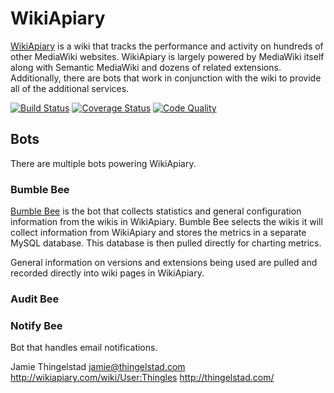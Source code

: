 # WikiApiary

[WikiApiary](http://wikiapiary.com/) is a wiki that tracks the performance and activity on hundreds of other MediaWiki websites. WikiApiary is largely powered by MediaWiki itself along with Semantic MediaWiki and dozens of related extensions. Additionally, there are bots that work in conjunction with the wiki to provide all of the additional services.

[![Build Status](https://travis-ci.org/thingles/WikiApiary.png)](https://travis-ci.org/thingles/WikiApiary) [![Coverage Status](https://coveralls.io/repos/thingles/WikiApiary/badge.png?branch=refactor-class)](https://coveralls.io/r/thingles/WikiApiary?branch=refactor-class) [![Code Quality](https://landscape.io/github/thingles/WikiApiary/refactor-class/landscape.png)](https://landscape.io/github/thingles/WikiApiary/refactor-class)

## Bots

There are multiple bots powering WikiApiary.

### Bumble Bee

[Bumble Bee](http://wikiapiary.com/wiki/User:Bumble_Bee) is the bot that collects statistics and general configuration information from the wikis in WikiApiary. Bumble Bee selects the wikis it will collect information from WikiApiary and stores the metrics in a separate MySQL database. This database is then pulled directly for charting metrics.

General information on versions and extensions being used are pulled and recorded directly into wiki pages in WikiApiary.

### Audit Bee

### Notify Bee

Bot that handles email notifications.

Jamie Thingelstad <jamie@thingelstad.com>
http://wikiapiary.com/wiki/User:Thingles
http://thingelstad.com/
